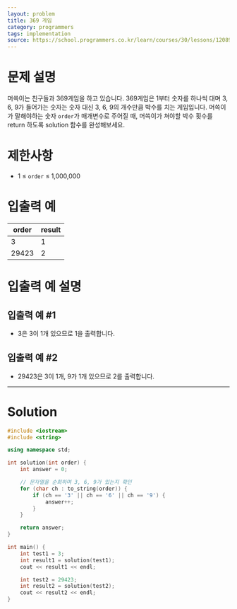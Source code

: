 ```yaml
---
layout: problem
title: 369 게임
category: programmers
tags: implementation
source: https://school.programmers.co.kr/learn/courses/30/lessons/120891
---
```


# 문제 설명

머쓱이는 친구들과 369게임을 하고 있습니다. 369게임은 1부터 숫자를 하나씩 대며 3, 6, 9가 들어가는 숫자는 숫자 대신 3, 6, 9의 개수만큼 박수를 치는 게임입니다. 머쓱이가 말해야하는 숫자 `order`가 매개변수로 주어질 때, 머쓱이가 쳐야할 박수 횟수를 return 하도록 solution 함수를 완성해보세요.

# 제한사항

- 1 ≤ `order` ≤ 1,000,000

# 입출력 예

| order | result |
| --- | --- |
| 3 | 1 |
| 29423 | 2 |

# 입출력 예 설명

## 입출력 예 #1

- 3은 3이 1개 있으므로 1을 출력합니다.

## 입출력 예 #2

- 29423은 3이 1개, 9가 1개 있으므로 2를 출력합니다.

---

# Solution

```cpp
#include <iostream>
#include <string>

using namespace std;

int solution(int order) {
    int answer = 0;

    // 문자열을 순회하며 3, 6, 9가 있는지 확인
    for (char ch : to_string(order)) {
        if (ch == '3' || ch == '6' || ch == '9') {
            answer++;
        }
    }

    return answer;
}

int main() {
    int test1 = 3;
    int result1 = solution(test1);
    cout << result1 << endl;

    int test2 = 29423;
    int result2 = solution(test2);
    cout << result2 << endl;
}
```
